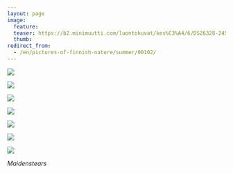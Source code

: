 ```yaml
---
layout: page
image:
  feature:
  teaser: https://b2.minimuutti.com/luontokuvat/kes%C3%A4/6/DS26328-245px.jpg
  thumb:
redirect_from:
  - /en/pictures-of-finnish-nature/summer/00102/
---
```


![](https://b2.minimuutti.com/luontokuvat/kes%C3%A4/6/DS26312-800px.jpg)

![](https://b2.minimuutti.com/luontokuvat/kes%C3%A4/6/DS26326-800px.jpg)

![](https://b2.minimuutti.com/luontokuvat/kes%C3%A4/6/DS26328-800px.jpg)

![](https://b2.minimuutti.com/luontokuvat/kes%C3%A4/6/DS26336-800px.jpg)

![](https://b2.minimuutti.com/luontokuvat/kes%C3%A4/6/DS26352-800px.jpg)

![](https://b2.minimuutti.com/luontokuvat/kes%C3%A4/6/DS26344-800px.jpg)

![](https://b2.minimuutti.com/luontokuvat/kes%C3%A4/6/DS26349-800px.jpg)

*Maidenstears*
